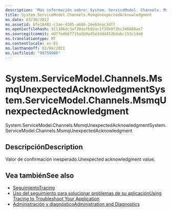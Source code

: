 ```yaml
---
description: 'Más información sobre: System. ServiceModel. Channels. MsmqUnexpectedAcknowledgment'
title: System.ServiceModel.Channels.MsmqUnexpectedAcknowledgment
ms.date: 03/30/2017
ms.assetid: bfe18481-c3ae-4305-a666-2ee63eac3dff
ms.openlocfilehash: 911386dc3af20dafb92ac1f35b9f3bc346688ae7
ms.sourcegitcommit: ddf7edb67715a5b9a45e3dd44536dabc153c1de0
ms.translationtype: MT
ms.contentlocale: es-ES
ms.lasthandoff: 02/06/2021
ms.locfileid: "99759086"
---
```

# <a name="systemservicemodelchannelsmsmqunexpectedacknowledgment"></a><span data-ttu-id="61abb-103">System.ServiceModel.Channels.MsmqUnexpectedAcknowledgment</span><span class="sxs-lookup"><span data-stu-id="61abb-103">System.ServiceModel.Channels.MsmqUnexpectedAcknowledgment</span></span>

<span data-ttu-id="61abb-104">System.ServiceModel.Channels.MsmqUnexpectedAcknowledgment</span><span class="sxs-lookup"><span data-stu-id="61abb-104">System.ServiceModel.Channels.MsmqUnexpectedAcknowledgment</span></span>  
  
## <a name="description"></a><span data-ttu-id="61abb-105">Descripción</span><span class="sxs-lookup"><span data-stu-id="61abb-105">Description</span></span>  

 <span data-ttu-id="61abb-106">Valor de confirmación inesperado.</span><span class="sxs-lookup"><span data-stu-id="61abb-106">Unexpected acknowledgment value.</span></span>  
  
## <a name="see-also"></a><span data-ttu-id="61abb-107">Vea también</span><span class="sxs-lookup"><span data-stu-id="61abb-107">See also</span></span>

- [<span data-ttu-id="61abb-108">Seguimiento</span><span class="sxs-lookup"><span data-stu-id="61abb-108">Tracing</span></span>](index.md)
- [<span data-ttu-id="61abb-109">Uso del seguimiento para solucionar problemas de su aplicación</span><span class="sxs-lookup"><span data-stu-id="61abb-109">Using Tracing to Troubleshoot Your Application</span></span>](using-tracing-to-troubleshoot-your-application.md)
- [<span data-ttu-id="61abb-110">Administración y diagnóstico</span><span class="sxs-lookup"><span data-stu-id="61abb-110">Administration and Diagnostics</span></span>](../index.md)
